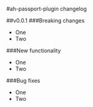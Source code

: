 #ah-passport-plugin changelog

##v0.0.1
###Breaking changes
* One
* Two

###New functionality
* One
* Two

###Bug fixes
* One
* Two



